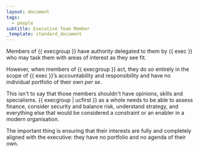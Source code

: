 ```yaml
---
layout: document
tags:
  - people
subtitle: Executive Team Member
_template: standard_document
---
```


Members of {{ execgroup }} have authority delegated to them by {{ exec }} who may task them with areas of interest as they see fit.

However, when members of {{ execgroup }} act, they do so entirely in the scope of {{ exec }}’s accountability and responsibility and have no individual portfolio of their own _per se_.

This isn't to say that those members shouldn't have opinions, skills and specialisms. {{ execgroup | ucfirst }} as a whole needs to be able to assess finance, consider security and balance risk, understand strategy, and everything else that would be considered a constraint or an enabler in a modern organisation.

The important thing is ensuring that their interests are fully and completely aligned with the executive: they have no portfolio and no agenda of their own.
